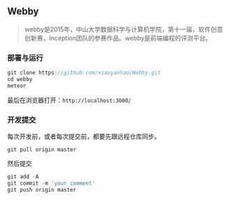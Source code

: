 ## Webby

> webby是2015年，中山大学数据科学与计算机学院，第十一届，软件创意创新赛，Inception团队的参赛作品。webby是前端编程的评测平台。

### 部署与运行

```javascript
git clone https://github.com/xiaoyanhao/Webby.git
cd webby
meteor
```

最后在浏览器打开：`http://localhost:3000/`

### 开发提交

每次开发前，或者每次提交前，都要先跟远程仓库同步。

```javascrpit
git pull origin master
```

然后提交

```javascript
git add -A
git commit -m 'your comment'
git push origin master
```




